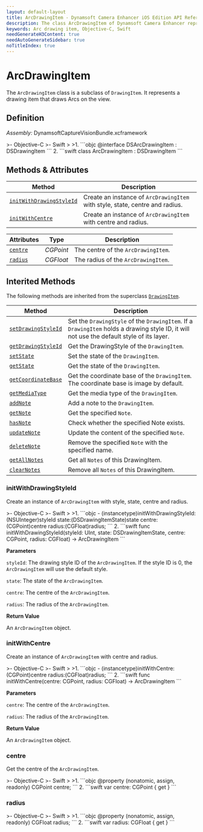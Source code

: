 ```yaml
---
layout: default-layout
title: ArcDrawingItem - Dynamsoft Camera Enhancer iOS Edition API Reference
description: The class ArcDrawingItem of Dynamsoft Camera Enhancer represents a drawing item that draws Arcs on the view.
keywords: Arc drawing item, Objective-C, Swift
needGenerateH3Content: true
needAutoGenerateSidebar: true
noTitleIndex: true
---
```


# ArcDrawingItem

The `ArcDrawingItem` class is a subclass of `DrawingItem`. It represents a drawing item that draws Arcs on the view.

## Definition

*Assembly:* DynamsoftCaptureVisionBundle.xcframework

<div class="sample-code-prefix"></div>
>- Objective-C
>- Swift
>
>1. 
```objc
@interface DSArcDrawingItem : DSDrawingItem
```
2. 
```swift
class ArcDrawingItem : DSDrawingItem
```

## Methods & Attributes

| Method | Description |
|------- |-------------|
| [`initWithDrawingStyleId`](#initwithdrawingstyleid) | Create an instance of `ArcDrawingItem` with style, state, centre and radius. |
| [`initWithCentre`](#initwithcentre) | Create an instance of `ArcDrawingItem` with centre and radius. |

| Attributes | Type | Description |
| ---------- | ---- | ----------- |
| [`centre`](#centre) | *CGPoint* | The centre of the `ArcDrawingItem`. |
| [`radius`](#radius) | *CGFloat* | The radius of the `ArcDrawingItem`. |

## Interited Methods

The following methods are inherited from the superclass [`DrawingItem`](drawingitem.html).

| Method | Description |
|------- |-------------|
| [`setDrawingStyleId`](drawingitem.html#setdrawingstyleid) | Set the `DrawingStyle` of the `DrawingItem`. If a `DrawingItem` holds a drawing style ID, it will not use the default style of its layer. |
| [`getDrawingStyleId`](drawingitem.html#getdrawingstyleid) | Get the DrawingStyle of the `DrawingItem`. |
| [`setState`](drawingitem.html#setstate) | Set the state of the `DrawingItem`. |
| [`getState`](drawingitem.html#getstate) | Get the state of the `DrawingItem`. |
| [`getCoordinateBase`](drawingitem.html#getcoordinatebase) | Get the coordinate base of the `DrawingItem`. The coordinate base is image by default. |
| [`getMediaType`](drawingitem.html#getmediatype) | Get the media type of the `DrawingItem`. |
| [`addNote`](drawingitem.html#addnote) | Add a note to the `DrawingItem`. |
| [`getNote`](drawingitem.html#getnote) | Get the specified `Note`. |
| [`hasNote`](drawingitem.html#hasnote) | Check whether the specified Note exists. |
| [`updateNote`](drawingitem.html#updatenote) | Update the content of the specified `Note`. |
| [`deleteNote`](drawingitem.html#deletenote) | Remove the specified `Note` with the specified name. |
| [`getAllNotes`](drawingitem.html#getallnotes) | Get all `Notes` of this DrawingItem. |
| [`clearNotes`](drawingitem.html#clearnotes) | Remove all `Notes` of this DrawingItem. |

### initWithDrawingStyleId

Create an instance of `ArcDrawingItem` with style, state, centre and radius.

<div class="sample-code-prefix"></div>
>- Objective-C
>- Swift
>
>1. 
```objc
- (instancetype)initWithDrawingStyleId:(NSUInteger)styleId
                                 state:(DSDrawingItemState)state
                                centre:(CGPoint)centre
                                radius:(CGFloat)radius;
```
2. 
```swift
func initWithDrawingStyleId(styleId: UInt, state: DSDrawingItemState, centre: CGPoint, radius: CGFloat) -> ArcDrawingItem
```

**Parameters**

`styleId`: The drawing style ID of the `ArcDrawingItem`. If the style ID is 0, the `ArcDrawingItem` will use the default style.

`state`: The state of the `ArcDrawingItem`.

`centre`: The centre of the `ArcDrawingItem`.

`radius`: The radius of the `ArcDrawingItem`.

**Return Value**

An `ArcDrawingItem` object.

### initWithCentre

Create an instance of `ArcDrawingItem` with centre and radius.

<div class="sample-code-prefix"></div>
>- Objective-C
>- Swift
>
>1. 
```objc
- (instancetype)initWithCentre:(CGPoint)centre radius:(CGFloat)radius;
```
2. 
```swift
func initWithCentre(centre: CGPoint, radius: CGFloat) -> ArcDrawingItem
```

**Parameters**

`centre`: The centre of the `ArcDrawingItem`.

`radius`: The radius of the `ArcDrawingItem`.

**Return Value**

An `ArcDrawingItem` object.

### centre

Get the centre of the `ArcDrawingItem`.

<div class="sample-code-prefix"></div>
>- Objective-C
>- Swift
>
>1. 
```objc
@property (nonatomic, assign, readonly) CGPoint centre;
```
2. 
```swift
var centre: CGPoint { get }
```

### radius

<div class="sample-code-prefix"></div>
>- Objective-C
>- Swift
>
>1. 
```objc
@property (nonatomic, assign, readonly) CGFloat radius;
```
2. 
```swift
var radius: CGFloat { get }
```
